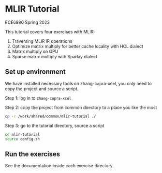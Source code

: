 # MLIR Tutorial

ECE6980 Spring 2023

This tutorial covers four exercises with MLIR:
1. Traversing MLIR IR operations
2. Optimize matrix multiply for better cache locality with HCL dialect
3. Matrix multiply on GPU
4. Sparse matrix multiply with Sparlay dialect

## Set up environment
We have installed necessary tools on zhang-capra-xcel, you only need to copy the project and source a script.

Step 1: log in to `zhang-capra-xcel`

Step 2: copy the project from common directory to a place you like the most
```sh
cp -r /work/shared/common/mlir-tutorial ./
```

Step 3: go to the tutorial directory, source a script
```sh
cd mlir-tutorial
source config.sh
```

## Run the exercises

See the documentation inside each exercise directory.